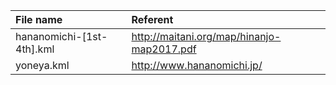 
| File name                 | Referent                                   |
|:--------------------------|:-------------------------------------------|
| hananomichi-[1st-4th].kml | http://maitani.org/map/hinanjo-map2017.pdf |
| yoneya.kml                | http://www.hananomichi.jp/                 |



